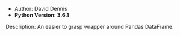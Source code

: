 * Author: David Dennis
* **Python Version: 3.6.1**

Description: An easier to grasp wrapper around Pandas DataFrame.

